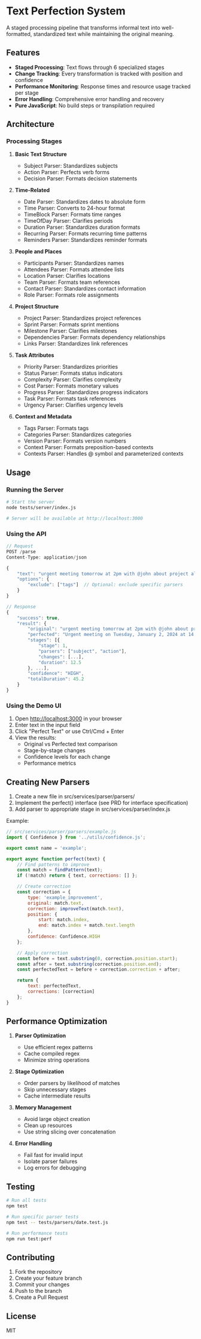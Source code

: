 # Text Perfection System

A staged processing pipeline that transforms informal text into well-formatted, standardized text while maintaining the original meaning.

## Features

- **Staged Processing**: Text flows through 6 specialized stages
- **Change Tracking**: Every transformation is tracked with position and confidence
- **Performance Monitoring**: Response times and resource usage tracked per stage
- **Error Handling**: Comprehensive error handling and recovery
- **Pure JavaScript**: No build steps or transpilation required

## Architecture

### Processing Stages

1. **Basic Text Structure**
   - Subject Parser: Standardizes subjects
   - Action Parser: Perfects verb forms
   - Decision Parser: Formats decision statements

2. **Time-Related**
   - Date Parser: Standardizes dates to absolute form
   - Time Parser: Converts to 24-hour format
   - TimeBlock Parser: Formats time ranges
   - TimeOfDay Parser: Clarifies periods
   - Duration Parser: Standardizes duration formats
   - Recurring Parser: Formats recurring time patterns
   - Reminders Parser: Standardizes reminder formats

3. **People and Places**
   - Participants Parser: Standardizes names
   - Attendees Parser: Formats attendee lists
   - Location Parser: Clarifies locations
   - Team Parser: Formats team references
   - Contact Parser: Standardizes contact information
   - Role Parser: Formats role assignments

4. **Project Structure**
   - Project Parser: Standardizes project references
   - Sprint Parser: Formats sprint mentions
   - Milestone Parser: Clarifies milestones
   - Dependencies Parser: Formats dependency relationships
   - Links Parser: Standardizes link references

5. **Task Attributes**
   - Priority Parser: Standardizes priorities
   - Status Parser: Formats status indicators
   - Complexity Parser: Clarifies complexity
   - Cost Parser: Formats monetary values
   - Progress Parser: Standardizes progress indicators
   - Task Parser: Formats task references
   - Urgency Parser: Clarifies urgency levels

6. **Context and Metadata**
   - Tags Parser: Formats tags
   - Categories Parser: Standardizes categories
   - Version Parser: Formats version numbers
   - Context Parser: Formats preposition-based contexts
   - Contexts Parser: Handles @ symbol and parameterized contexts

## Usage

### Running the Server

```bash
# Start the server
node tests/server/index.js

# Server will be available at http://localhost:3000
```

### Using the API

```javascript
// Request
POST /parse
Content-Type: application/json

{
    "text": "urgent meeting tomorrow at 2pm with @john about project alpha #important",
    "options": {
        "exclude": ["tags"]  // Optional: exclude specific parsers
    }
}

// Response
{
    "success": true,
    "result": {
        "original": "urgent meeting tomorrow at 2pm with @john about project alpha #important",
        "perfected": "Urgent meeting on Tuesday, January 2, 2024 at 14:00 with John about Project Alpha #HighPriority",
        "stages": [{
            "stage": 1,
            "parsers": ["subject", "action"],
            "changes": [...],
            "duration": 12.5
        }, ...],
        "confidence": "HIGH",
        "totalDuration": 45.2
    }
}
```

### Using the Demo UI

1. Open <http://localhost:3000> in your browser
2. Enter text in the input field
3. Click "Perfect Text" or use Ctrl/Cmd + Enter
4. View the results:
   - Original vs Perfected text comparison
   - Stage-by-stage changes
   - Confidence levels for each change
   - Performance metrics

## Creating New Parsers

1. Create a new file in src/services/parser/parsers/
2. Implement the perfect() interface (see PRD for interface specification)
3. Add parser to appropriate stage in src/services/parser/index.js

Example:

```javascript
// src/services/parser/parsers/example.js
import { Confidence } from '../utils/confidence.js';

export const name = 'example';

export async function perfect(text) {
    // Find patterns to improve
    const match = findPattern(text);
    if (!match) return { text, corrections: [] };

    // Create correction
    const correction = {
        type: 'example_improvement',
        original: match.text,
        correction: improveText(match.text),
        position: {
            start: match.index,
            end: match.index + match.text.length
        },
        confidence: Confidence.HIGH
    };

    // Apply correction
    const before = text.substring(0, correction.position.start);
    const after = text.substring(correction.position.end);
    const perfectedText = before + correction.correction + after;

    return {
        text: perfectedText,
        corrections: [correction]
    };
}
```

## Performance Optimization

1. **Parser Optimization**
   - Use efficient regex patterns
   - Cache compiled regex
   - Minimize string operations

2. **Stage Optimization**
   - Order parsers by likelihood of matches
   - Skip unnecessary stages
   - Cache intermediate results

3. **Memory Management**
   - Avoid large object creation
   - Clean up resources
   - Use string slicing over concatenation

4. **Error Handling**
   - Fail fast for invalid input
   - Isolate parser failures
   - Log errors for debugging

## Testing

```bash
# Run all tests
npm test

# Run specific parser tests
npm test -- tests/parsers/date.test.js

# Run performance tests
npm run test:perf
```

## Contributing

1. Fork the repository
2. Create your feature branch
3. Commit your changes
4. Push to the branch
5. Create a Pull Request

## License

MIT
